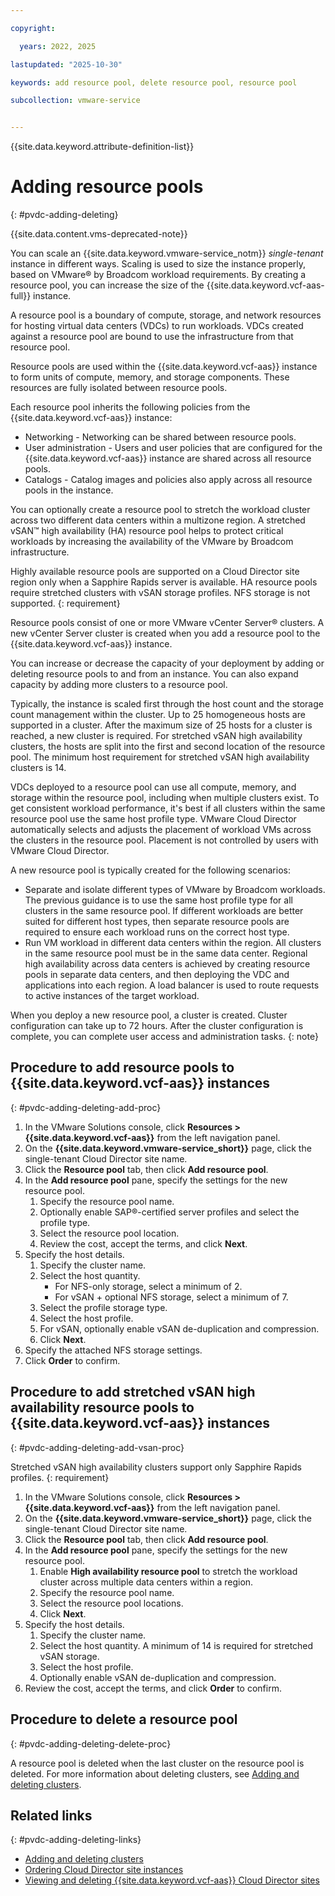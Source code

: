 ```yaml
---

copyright:

  years: 2022, 2025

lastupdated: "2025-10-30"

keywords: add resource pool, delete resource pool, resource pool

subcollection: vmware-service


---
```


{{site.data.keyword.attribute-definition-list}}

# Adding resource pools
{: #pvdc-adding-deleting}

{{site.data.content.vms-deprecated-note}}

You can scale an {{site.data.keyword.vmware-service_notm}} *single-tenant* instance in different ways. Scaling is used to size the instance properly, based on VMware® by Broadcom workload requirements. By creating a resource pool, you can increase the size of the {{site.data.keyword.vcf-aas-full}} instance.

A resource pool is a boundary of compute, storage, and network resources for hosting virtual data centers (VDCs) to run workloads. VDCs created against a resource pool are bound to use the infrastructure from that resource pool.

Resource pools are used within the {{site.data.keyword.vcf-aas}} instance to form units of compute, memory, and storage components. These resources are fully isolated between resource pools.

Each resource pool inherits the following policies from the {{site.data.keyword.vcf-aas}} instance:
* Networking - Networking can be shared between resource pools.
* User administration - Users and user policies that are configured for the {{site.data.keyword.vcf-aas}} instance are shared across all resource pools.
* Catalogs - Catalog images and policies also apply across all resource pools in the instance.

You can optionally create a resource pool to stretch the workload cluster across two different data centers within a multizone region. A stretched vSAN™ high availability (HA) resource pool helps to protect critical workloads by increasing the availability of the VMware by Broadcom infrastructure.

Highly available resource pools are supported on a Cloud Director site region only when a Sapphire Rapids server is available. HA resource pools require stretched clusters with vSAN storage profiles. NFS storage is not supported.
{: requirement}

Resource pools consist of one or more VMware vCenter Server® clusters. A new vCenter Server cluster is created when you add a resource pool to the {{site.data.keyword.vcf-aas}} instance.

You can increase or decrease the capacity of your deployment by adding or deleting resource pools to and from an instance. You can also expand capacity by adding more clusters to a resource pool.

Typically, the instance is scaled first through the host count and the storage count management within the cluster. Up to 25 homogeneous hosts are supported in a cluster. After the maximum size of 25 hosts for a cluster is reached, a new cluster is required. For stretched vSAN high availability clusters, the hosts are split into the first and second location of the resource pool. The minimum host requirement for stretched vSAN high availability clusters is 14.

VDCs deployed to a resource pool can use all compute, memory, and storage within the resource pool, including when multiple clusters exist. To get consistent workload performance, it's best if all clusters within the same resource pool use the same host profile type. VMware Cloud Director automatically selects and adjusts the placement of workload VMs across the clusters in the resource pool. Placement is not controlled by users with VMware Cloud Director.

A new resource pool is typically created for the following scenarios:
* Separate and isolate different types of VMware by Broadcom workloads. The previous guidance is to use the same host profile type for all clusters in the same resource pool. If different workloads are better suited for different host types, then separate resource pools are required to ensure each workload runs on the correct host type.
* Run VM workload in different data centers within the region. All clusters in the same resource pool must be in the same data center. Regional high availability across data centers is achieved by creating resource pools in separate data centers, and then deploying the VDC and applications into each region. A load balancer is used to route requests to active instances of the target workload.

When you deploy a new resource pool, a cluster is created. Cluster configuration can take up to 72 hours. After the cluster configuration is complete, you can complete user access and administration tasks.
{: note}

## Procedure to add resource pools to {{site.data.keyword.vcf-aas}} instances
{: #pvdc-adding-deleting-add-proc}

1. In the VMware Solutions console, click **Resources > {{site.data.keyword.vcf-aas}}** from the left navigation panel.
2. On the **{{site.data.keyword.vmware-service_short}}** page, click the single-tenant Cloud Director site name.
3. Click the **Resource pool** tab, then click **Add resource pool**.
4. In the **Add resource pool** pane, specify the settings for the new resource pool.
   1. Specify the resource pool name.
   2. Optionally enable SAP®-certified server profiles and select the profile type.
   3. Select the resource pool location.
   4. Review the cost, accept the terms, and click **Next**.
5. Specify the host details.
   1. Specify the cluster name.
   2. Select the host quantity.
      * For NFS-only storage, select a minimum of 2.
      * For vSAN + optional NFS storage, select a minimum of 7.
   3. Select the profile storage type.
   4. Select the host profile.
   5. For vSAN, optionally enable vSAN de-duplication and compression.
   6. Click **Next**.
6. Specify the attached NFS storage settings.
7. Click **Order** to confirm.

## Procedure to add stretched vSAN high availability resource pools to {{site.data.keyword.vcf-aas}} instances
{: #pvdc-adding-deleting-add-vsan-proc}

Stretched vSAN high availability clusters support only Sapphire Rapids profiles.
{: requirement}

1. In the VMware Solutions console, click **Resources > {{site.data.keyword.vcf-aas}}** from the left navigation panel.
2. On the **{{site.data.keyword.vmware-service_short}}** page, click the single-tenant Cloud Director site name.
3. Click the **Resource pool** tab, then click **Add resource pool**.
4. In the **Add resource pool** pane, specify the settings for the new resource pool.
    1. Enable **High availability resource pool** to stretch the workload cluster across multiple data centers within a region. 
    2. Specify the resource pool name.
    3. Select the resource pool locations.
    4. Click **Next**.
5. Specify the host details.
    1. Specify the cluster name.
    2. Select the host quantity. A minimum of 14 is required for stretched vSAN storage.
    3. Select the host profile.
    4. Optionally enable vSAN de-duplication and compression.
6. Review the cost, accept the terms, and click **Order** to confirm.

## Procedure to delete a resource pool
{: #pvdc-adding-deleting-delete-proc}

A resource pool is deleted when the last cluster on the resource pool is deleted. For more information about deleting clusters, see [Adding and deleting clusters](/docs/vmware-service?topic=vmware-service-cluster-adding-deleting).

## Related links
{: #pvdc-adding-deleting-links}

* [Adding and deleting clusters](/docs/vmware-service?topic=vmware-service-cluster-adding-deleting)
* [Ordering Cloud Director site instances](/docs/vmware-service?topic=vmware-service-tenant-ordering)
* [Viewing and deleting {{site.data.keyword.vcf-aas}} Cloud Director sites](/docs/vmware-service?topic=vmware-service-tenant-viewing-sites)

